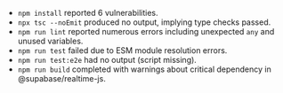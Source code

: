 - `npm install` reported 6 vulnerabilities.
- `npx tsc --noEmit` produced no output, implying type checks passed.
- `npm run lint` reported numerous errors including unexpected `any` and unused variables.
- `npm run test` failed due to ESM module resolution errors.
- `npm run test:e2e` had no output (script missing).
- `npm run build` completed with warnings about critical dependency in @supabase/realtime-js.
